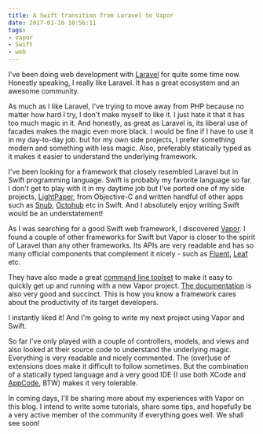 ```yaml
---
title: A Swift transition from Laravel to Vapor
date: 2017-01-16 10:56:11
tags:
- vapor
- Swift
- web
---
```



I've been doing web development with [Laravel](https://laravel.com) for quite some time now. Honestly speaking, I really like Laravel. It has a great ecosystem and an awesome community.

As much as I like Laravel, I've trying to move away from PHP because no matter how hard I try, I don't make myself to like it. I just hate it that it has too much magic in it. And honestly, as great as Laravel is, its liberal use of facades makes the magic even more black. I would be fine if I have to use it in my day-to-day job. but for my own side projects, I prefer something modern and something with less magic. Also, preferably statically typed as it makes it easier to understand the underlying framework.

I've been looking for a framework that closely resembled Laravel but in Swift programming language. Swift is probably my favorite language so far. I don't get to play with it in my daytime job but I've  ported one of my side projects, [LightPaper](http://lightpaper.42squares.in), from Objective-C and written handful of other apps such as [Snub](https://github.com/ashokgelal/Snub), [Octohub](https://www.producthunt.com/posts/octohub) etc in Swift. And I absolutely enjoy writing Swift would be an understatement!

As I was searching for a good Swift web framework, I discovered [Vapor](https://vapor.codes). I found a couple of other frameworks for Swift but Vapor is closer to the spirit of Laravel than any other frameworks. Its APIs are very readable and has so many official components that complement it nicely  - such as [Fluent](https://github.com/vapor/fluent), [Leaf](https://github.com/vapor/fluent) etc.

They have also made a great [command line toolset](https://vapor.github.io/documentation/getting-started/install-toolbox.html) to make it easy to quickly get up and running with a new Vapor project. [The documentation](https://vapor.github.io/documentation/getting-started/install-toolbox.html) is also very good and succinct. This is how you know a framework cares about the productivity of its target developers.

I instantly liked it! And I'm going to write my next project using Vapor and Swift.

So far I've only played with a couple of controllers, models, and views and also looked at their source code to understand the underlying magic. Everything is very readable and nicely commented. The (over)use of extensions does make it difficult to follow sometimes. But the combination of a statically typed language and a very good IDE (I use both XCode and [AppCode](https://www.jetbrains.com/objc/), BTW) makes it very tolerable.

In coming days, I'll be sharing more about my experiences with Vapor on this blog. I intend to write some tutorials, share some tips, and hopefully be a very active member of the community if everything goes well. We shall see soon!